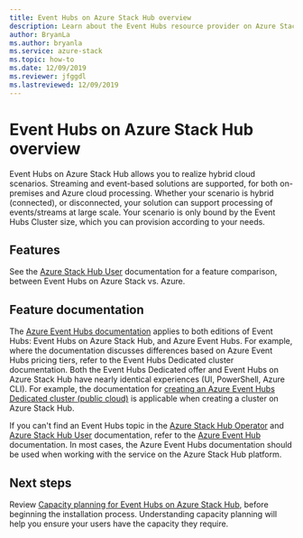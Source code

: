 ```yaml
---
title: Event Hubs on Azure Stack Hub overview
description: Learn about the Event Hubs resource provider on Azure Stack Hub. 
author: BryanLa
ms.author: bryanla
ms.service: azure-stack
ms.topic: how-to
ms.date: 12/09/2019
ms.reviewer: jfggdl
ms.lastreviewed: 12/09/2019
---
```


# Event Hubs on Azure Stack Hub overview

Event Hubs on Azure Stack Hub allows you to realize hybrid cloud scenarios. Streaming and event-based solutions are supported, for both on-premises and Azure cloud processing. Whether your scenario is hybrid (connected), or disconnected, your solution can support processing of events/streams at large scale. Your scenario is only bound by the Event Hubs Cluster size, which you can provision according to your needs. 

## Features

See the [Azure Stack Hub User](/azure-stack/user/event-hubs-overview) documentation for a feature comparison, between Event Hubs on Azure Stack vs. Azure.

## Feature documentation

The [Azure Event Hubs documentation](/azure/event-hubs/) applies to both editions of Event Hubs: Event Hubs on Azure Stack Hub, and Azure Event Hubs. For example, where the documentation discusses differences based on Azure Event Hubs pricing tiers, refer to the Event Hubs Dedicated cluster documentation. Both the Event Hubs Dedicated offer and Event Hubs on Azure Stack Hub have nearly identical experiences (UI, PowerShell, Azure CLI). For example, the documentation for [creating an Azure Event Hubs Dedicated cluster (public cloud)](/azure/event-hubs/event-hubs-dedicated-cluster-create-portal) is applicable when creating a cluster on Azure Stack Hub.

If you can't find an Event Hubs topic in the [Azure Stack Hub Operator](/azure-stack/operator/event-hubs-rp-overview.md) and [Azure Stack Hub User](/azure-stack/user/event-hubs-overview.md) documentation, refer to the [Azure Event Hub](/azure/event-hubs/) documentation. In most cases, the Azure Event Hubs documentation should be used when working with the service on the Azure Stack Hub platform.


## Next steps

Review [Capacity planning for Event Hubs on Azure Stack Hub](event-hubs-rp-capacity-planning.md), before beginning the installation process. Understanding capacity planning will help you ensure your users have the capacity they require.